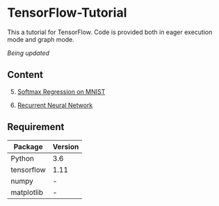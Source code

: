 # TensorFlow-Tutorial

This a tutorial for TensorFlow. Code is provided both in eager execution mode and graph mode.

*Being updated*

## Content

05. [Softmax Regression on MNIST](https://github.com/jaydu1/TensorFlow-Tutorial/tree/master/05%20Softmax%20Regression%20on%20MNIST)

10. [Recurrent Neural Network](https://github.com/jaydu1/TensorFlow-Tutorial/tree/master/10%20Recurrent%20Neural%20Network)

## Requirement
Package | Version
---|---
Python | 3.6
tensorflow | 1.11
numpy | -
matplotlib | -
